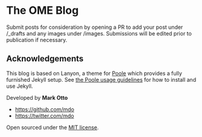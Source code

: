 # The OME Blog

Submit posts for consideration by opening a PR to add your post under
/_drafts and any images under /images. Submissions will be edited prior to
publication if necessary.

## Acknowledgements

This blog is based on Lanyon, a theme for
[Poole](https://github.com/poole/poole) which provides a fully furnished
Jekyll setup. See [the Poole usage guidelines](https://github.com/poole/poole#usage)
for how to install and use Jekyll.

Developed by **Mark Otto**
- <https://github.com/mdo>
- <https://twitter.com/mdo>

Open sourced under the [MIT license](LICENSE.md).
